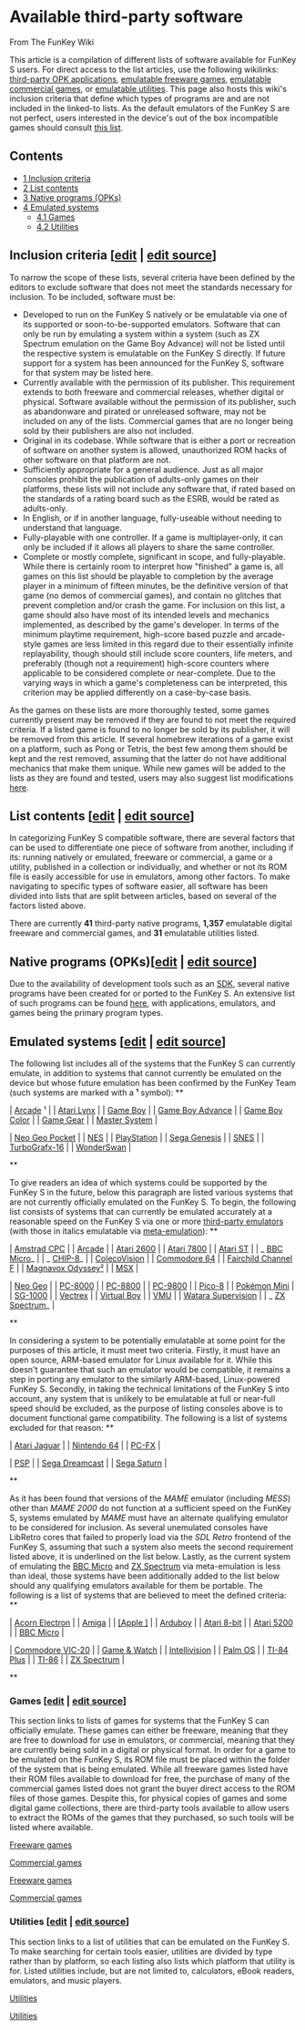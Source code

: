 # Available third-party software

From The FunKey Wiki



This article is a compilation of different lists of software available for FunKey S users. For direct access to the list articles, use the following wikilinks: [third-party OPK applications](/wiki/List_of_third-party_OPK_applications "List of third-party OPK applications"), [emulatable freeware games](/wiki/List_of_emulatable_games_(freeware) "List of emulatable games (freeware)"), [emulatable commercial games](/wiki/List_of_emulatable_games_(commercial) "List of emulatable games (commercial)"), or [emulatable utilities](/wiki/List_of_emulatable_utilities "List of emulatable utilities"). This page also hosts this wiki's inclusion criteria that define which types of programs are and are not included in the linked-to lists. As the default emulators of the FunKey S are not perfect, users interested in the device's out of the box incompatible games should consult [this list](/wiki/List_of_games_with_compatibility_issues#Incompatible_games "List of games with compatibility issues").

## Contents

* [1 Inclusion criteria](#inclusion-criteria)
* [2 List contents](#list-contents)
* [3 Native programs (OPKs)](#native-programs-opks)
* [4 Emulated systems](#emulated-systems)
  - [4.1 Games](#games)
  - [4.2 Utilities](#utilities)

## Inclusion criteria [[edit](/w/index.php?title=Available_third-party_software&veaction=edit&section=1 "Edit section: Inclusion criteria") | [edit source](/w/index.php?title=Available_third-party_software&action=edit&section=1 "Edit section: Inclusion criteria")]

To narrow the scope of these lists, several criteria have been defined by the editors to exclude software that does not meet the standards necessary for inclusion. To be included, software must be:

* Developed to run on the FunKey S natively or be emulatable via one of its supported or soon-to-be-supported emulators. Software that can only be run by emulating a system within a system (such as ZX Spectrum emulation on the Game Boy Advance) will not be listed until the respective system is emulatable on the FunKey S directly. If future support for a system has been announced for the FunKey S, software for that system may be listed here.
* Currently available with the permission of its publisher. This requirement extends to both freeware and commercial releases, whether digital or physical. Software available without the permission of its publisher, such as abandonware and pirated or unreleased software, may not be included on any of the lists. Commercial games that are no longer being sold by their publishers are also not included.
* Original in its codebase. While software that is either a port or recreation of software on another system is allowed, unauthorized ROM hacks of other software on that platform are not.
* Sufficiently appropriate for a general audience. Just as all major consoles prohibit the publication of adults-only games on their platforms, these lists will not include any software that, if rated based on the standards of a rating board such as the ESRB, would be rated as adults-only.
* In English, or if in another language, fully-useable without needing to understand that language.
* Fully-playable with one controller. If a game is multiplayer-only, it can only be included if it allows all players to share the same controller.
* Complete or mostly complete, significant in scope, and fully-playable. While there is certainly room to interpret how "finished" a game is, all games on this list should be playable to completion by the average player in a minimum of fifteen minutes, be the definitive version of that game (no demos of commercial games), and contain no glitches that prevent completion and/or crash the game. For inclusion on this list, a game should also have most of its intended levels and mechanics implemented, as described by the game's developer. In terms of the minimum playtime requirement, high-score based puzzle and arcade-style games are less limited in this regard due to their essentially infinite replayability, though should still include score counters, life meters, and preferably (though not a requirement) high-score counters where applicable to be considered complete or near-complete. Due to the varying ways in which a game's completeness can be interpreted, this criterion may be applied differently on a case-by-case basis.

As the games on these lists are more thoroughly tested, some games currently present may be removed if they are found to not meet the required criteria. If a listed game is found to no longer be sold by its publisher, it will be removed from this article. If several homebrew iterations of a game exist on a platform, such as Pong or Tetris, the best few among them should be kept and the rest removed, assuming that the latter do not have additional mechanics that make them unique. While new games will be added to the lists as they are found and tested, users may also suggest list modifications [here](/wiki/Talk:Available_third-party_software "Talk:Available third-party software").

## List contents [[edit](/w/index.php?title=Available_third-party_software&veaction=edit&section=2 "Edit section: List contents") | [edit source](/w/index.php?title=Available_third-party_software&action=edit&section=2 "Edit section: List contents")]

In categorizing FunKey S compatible software, there are several factors that can be used to differentiate one piece of software from another, including if its: running natively or emulated, freeware or commercial, a game or a utility, published in a collection or individually, and whether or not its ROM file is easily accessible for use in emulators, among other factors. To make navigating to specific types of software easier, all software has been divided into lists that are split between articles, based on several of the factors listed above.

There are currently **41** third-party native programs, **1,357** emulatable digital freeware and commercial games, and **31** emulatable utilities listed.

## Native programs (OPKs)[[edit](/w/index.php?title=Available_third-party_software&veaction=edit&section=3 "Edit section: Native programs (OPKs)") | [edit source](/w/index.php?title=Available_third-party_software&action=edit&section=3 "Edit section: Native programs (OPKs)")]

Due to the availability of development tools such as an [SDK](https://doc.funkey-project.com/developer_guide/tutorials/build_system/build_program_using_sdk/), several native programs have been created for or ported to the FunKey S. An extensive list of such programs can be found [here](/wiki/List_of_third-party_OPK_applications "List of third-party OPK applications"), with applications, emulators, and games being the primary program types.

## Emulated systems [[edit](/w/index.php?title=Available_third-party_software&veaction=edit&section=4 "Edit section: Emulated systems") | [edit source](/w/index.php?title=Available_third-party_software&action=edit&section=4 "Edit section: Emulated systems")]

The following list includes all of the systems that the FunKey S can currently emulate, in addition to systems that cannot currently be emulated on the device but whose future emulation has been confirmed by the FunKey Team (such systems are marked with a **¹** symbol):
**

| [Arcade](https://en.wikipedia.org/wiki/Arcade_game "w:Arcade game") ¹ |
| [Atari Lynx](https://en.wikipedia.org/wiki/Atari_Lynx "w:Atari Lynx") |
| [Game Boy](https://en.wikipedia.org/wiki/Game_Boy "w:Game Boy") |
| [Game Boy Advance](https://en.wikipedia.org/wiki/Game_Boy_Advance "w:Game Boy Advance") |
| [Game Boy Color](https://en.wikipedia.org/wiki/Game_Boy_Color "w:Game Boy Color") |
| [Game Gear](https://en.wikipedia.org/wiki/Game_Gear "w:Game Gear") |
| [Master System](https://en.wikipedia.org/wiki/Master_System "w:Master System") |

| [Neo Geo Pocket](https://en.wikipedia.org/wiki/Neo_Geo_Pocket "w:Neo Geo Pocket") |
| [NES](https://en.wikipedia.org/wiki/Nintendo_Entertainment_System "w:Nintendo Entertainment System") |
| [PlayStation](https://en.wikipedia.org/wiki/PlayStation_(console) "w:PlayStation (console)") |
| [Sega Genesis](https://en.wikipedia.org/wiki/Sega_Genesis "w:Sega Genesis") |
| [SNES](https://en.wikipedia.org/wiki/Super_Nintendo_Entertainment_System "w:Super Nintendo Entertainment System") |
| [TurboGrafx-16](https://en.wikipedia.org/wiki/TurboGrafx-16 "w:TurboGrafx-16") |
| [WonderSwan](https://en.wikipedia.org/wiki/WonderSwan "w:WonderSwan") |

**

To give readers an idea of which systems could be supported by the FunKey S in the future, below this paragraph are listed various systems that are not currently officially emulated on the FunKey S. To begin, the following list consists of systems that can currently be emulated accurately at a reasonable speed on the FunKey S via one or more [third-party emulators](/wiki/List_of_third-party_OPK_applications#Emulators "List of third-party OPK applications") (with those in italics emulatable via [meta-emulation](/wiki/List_of_emulatable_utilities#Emulation "List of emulatable utilities")):
**

| [Amstrad CPC](https://en.wikipedia.org/wiki/Amstrad_CPC "w:Amstrad CPC") |
| [Arcade](https://en.wikipedia.org/wiki/Arcade_game "w:Arcade game") |
| [Atari 2600](https://en.wikipedia.org/wiki/Atari_2600 "w:Atari 2600") |
| [Atari 7800](https://en.wikipedia.org/wiki/Atari_7800 "w:Atari 7800") |
| [Atari ST](https://en.wikipedia.org/wiki/Atari_ST "w:Atari ST") |
| _ [BBC Micro](https://en.wikipedia.org/wiki/BBC_Micro "w:BBC Micro")_ |
| _ [CHIP-8](https://en.wikipedia.org/wiki/CHIP-8 "w:CHIP-8")_ |
| [ColecoVision](https://en.wikipedia.org/wiki/ColecoVision "w:ColecoVision") |
| [Commodore 64](https://en.wikipedia.org/wiki/Commodore_64 "w:Commodore 64") |
| [Fairchild Channel F](https://en.wikipedia.org/wiki/Fairchild_Channel_F "w:Fairchild Channel F") |
| [Magnavox Odyssey²](https://en.wikipedia.org/wiki/Magnavox_Odyssey_2 "w:Magnavox Odyssey 2") |
| [MSX](https://en.wikipedia.org/wiki/MSX "w:MSX") |

| [Neo Geo](https://en.wikipedia.org/wiki/Neo_Geo_(system) "w:Neo Geo (system)") |
| [PC-8000](https://en.wikipedia.org/wiki/PC-8000_series "w:PC-8000 series") |
| [PC-8800](https://en.wikipedia.org/wiki/PC-8800_series "w:PC-8800 series") |
| [PC-9800](https://en.wikipedia.org/wiki/PC-9800_series "w:PC-9800 series") |
| [Pico-8](https://en.wikipedia.org/wiki/Pico-8 "w:Pico-8") |
| [Pokémon Mini](https://en.wikipedia.org/wiki/Pok%C3%A9mon_Mini "w:Pokémon Mini") |
| [SG-1000](https://en.wikipedia.org/wiki/SG-1000 "w:SG-1000") |
| [Vectrex](https://en.wikipedia.org/wiki/Vectrex "w:Vectrex") |
| [Virtual Boy](https://en.wikipedia.org/wiki/Virtual_Boy "w:Virtual Boy") |
| [VMU](https://en.wikipedia.org/wiki/VMU "w:VMU") |
| [Watara Supervision](https://en.wikipedia.org/wiki/Watara_Supervision "w:Watara Supervision") |
| _ [ZX Spectrum](https://en.wikipedia.org/wiki/ZX_Spectrum "w:ZX Spectrum")_ |

**

In considering a system to be potentially emulatable at some point for the purposes of this article, it must meet two criteria. Firstly, it must have an open source, ARM-based emulator for Linux available for it. While this doesn't guarantee that such an emulator would be compatible, it remains a step in porting any emulator to the similarly ARM-based, Linux-powered FunKey S. Secondly, in taking the technical limitations of the FunKey S into account, any system that is unlikely to be emulatable at full or near-full speed should be excluded, as the purpose of listing consoles above is to document functional game compatibility. The following is a list of systems excluded for that reason:
**

| [Atari Jaguar](https://en.wikipedia.org/wiki/Atari_Jaguar "w:Atari Jaguar") |
| [Nintendo 64](https://en.wikipedia.org/wiki/Nintendo_64 "w:Nintendo 64") |
| [PC-FX](https://en.wikipedia.org/wiki/PC-FX "w:PC-FX") |

| [PSP](https://en.wikipedia.org/wiki/PlayStation_Portable "w:PlayStation Portable") |
| [Sega Dreamcast](https://en.wikipedia.org/wiki/Dreamcast "w:Dreamcast") |
| [Sega Saturn](https://en.wikipedia.org/wiki/Sega_Saturn "w:Sega Saturn") |

**

As it has been found that versions of the _MAME_ emulator (including _MESS_) other than _MAME 2000_ do not function at a sufficient speed on the FunKey S, systems emulated by _MAME_ must have an alternate qualifying emulator to be considered for inclusion. As several unemulated consoles have LibRetro cores that failed to properly load via the _SDL Retro_ frontend of the FunKey S, assuming that such a system also meets the second requirement listed above, it is underlined on the list below. Lastly, as the current system of emulating the [BBC Micro](https://en.wikipedia.org/wiki/BBC_Micro "w:BBC Micro") and [ZX Spectrum](https://en.wikipedia.org/wiki/ZX_Spectrum "w:ZX Spectrum") via meta-emulation is less than ideal, those systems have been additionally added to the list below should any qualifying emulators available for them be portable. The following is a list of systems that are believed to meet the defined criteria:
**

| [Acorn Electron](https://en.wikipedia.org/wiki/Acorn_Electron "w:Acorn Electron") |
| <u>[Amiga](https://en.wikipedia.org/wiki/Amiga "w:Amiga")</u> |
| <u>[Apple ][](https://en.wikipedia.org/wiki/Apple_II "w:Apple II")</u> |
| [Arduboy](https://en.wikipedia.org/wiki/Arduboy "w:Arduboy") |
| <u>[Atari 8-bit](https://en.wikipedia.org/wiki/Atari_8-bit_family "w:Atari 8-bit family")</u> |
| <u>[Atari 5200](https://en.wikipedia.org/wiki/Atari_5200 "w:Atari 5200")</u> |
| [BBC Micro](https://en.wikipedia.org/wiki/BBC_Micro "w:BBC Micro") |

| <u>[Commodore VIC-20](https://en.wikipedia.org/wiki/Commodore_VIC-20 "w:Commodore VIC-20")</u> |
| [Game & Watch](https://en.wikipedia.org/wiki/Game_%26_Watch "w:Game & Watch") |
| <u>[Intellivision](https://en.wikipedia.org/wiki/Intellivision "w:Intellivision")</u> |
| <u>[Palm OS](https://en.wikipedia.org/wiki/Palm_OS "w:Palm OS")</u> |
| [TI-84 Plus](https://en.wikipedia.org/wiki/TI-84_Plus_series "w:TI-84 Plus series") |
| [TI-86](https://en.wikipedia.org/wiki/TI-86 "w:TI-86") |
| <u>[ZX Spectrum](https://en.wikipedia.org/wiki/ZX_Spectrum "w:ZX Spectrum")</u> |

**

### Games [[edit](/w/index.php?title=Available_third-party_software&veaction=edit&section=5 "Edit section: Games") | [edit source](/w/index.php?title=Available_third-party_software&action=edit&section=5 "Edit section: Games")]

This section links to lists of games for systems that the FunKey S can officially emulate. These games can either be freeware, meaning that they are free to download for use in emulators, or commercial, meaning that they are currently being sold in a digital or physical format. In order for a game to be emulated on the FunKey S, its ROM file must be placed within the folder of the system that is being emulated. While all freeware games listed have their ROM files available to download for free, the purchase of many of the commercial games listed does not grant the buyer direct access to the ROM files of those games. Despite this, for physical copies of games and some digital game collections, there are third-party tools available to allow users to extract the ROMs of the games that they purchased, so such tools will be listed where available.

[ Freeware games](/wiki/List_of_emulatable_games_(freeware) "List of emulatable games (freeware)")

[ Commercial games](/wiki/List_of_emulatable_games_(commercial) "List of emulatable games (commercial)")

[ Freeware games](/wiki/List_of_emulatable_games_(freeware) "List of emulatable games (freeware)")

[Commercial games](/wiki/List_of_emulatable_games_(commercial) "List of emulatable games (commercial)")

### Utilities [[edit](/w/index.php?title=Available_third-party_software&veaction=edit&section=6 "Edit section: Utilities") | [edit source](/w/index.php?title=Available_third-party_software&action=edit&section=6 "Edit section: Utilities")]

This section links to a list of utilities that can be emulated on the FunKey S. To make searching for certain tools easier, utilities are divided by type rather than by platform, so each listing also lists which platform that utility is for. Listed utilities include, but are not limited to, calculators, eBook readers, emulators, and music players.

[ Utilities](/wiki/List_of_emulatable_utilities "List of emulatable utilities")

[ Utilities](/wiki/List_of_emulatable_utilities "List of emulatable utilities")
